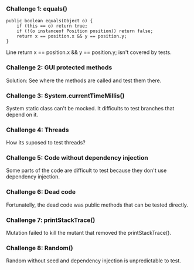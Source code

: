 ### Challenge 1: equals()

    public boolean equals(Object o) {
        if (this == o) return true;
        if (!(o instanceof Position position)) return false;
        return x == position.x && y == position.y;
    }

Line return x == position.x && y == position.y; isn't covered by tests.

### Challenge 2: GUI protected methods

Solution: See where the methods are called and test them there.

### Challenge 3: System.currentTimeMillis()

System static class can't be mocked. It difficults to test branches that depend on it.

### Challenge 4: Threads

How its suposed to test threads?

### Challenge 5: Code without dependency injection

Some parts of the code are difficult to test because they don't use dependency injection.

### Challenge 6: Dead code

Fortunatelly, the dead code was public methods that can be tested directly.

### Challenge 7: printStackTrace()

Mutation failed to kill the mutant that removed the printStackTrace().


### Challenge 8: Random()

Random without seed and dependency injection is unpredictable to test.
